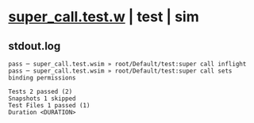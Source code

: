 # [super_call.test.w](../../../../../tests/valid/super_call.test.w) | test | sim

## stdout.log
```log
pass ─ super_call.test.wsim » root/Default/test:super call inflight                
pass ─ super_call.test.wsim » root/Default/test:super call sets binding permissions

Tests 2 passed (2)
Snapshots 1 skipped
Test Files 1 passed (1)
Duration <DURATION>
```

